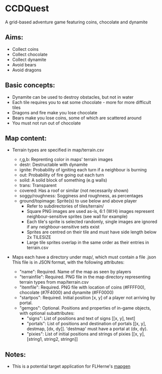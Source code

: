 CCDQuest
========

A grid-based adventure game featuring coins, chocolate and dynamite

Aims:
-----------
* Collect coins
* Collect chocolate
* Collect dynamite
* Avoid bears
* Avoid dragons
    
Basic concepts:
-----------
* Dynamite can be used to destroy obstacles, but not in water
* Each tile requires you to eat some chocolate - more for more difficult tiles
* Dragons and fire make you lose chocolate
* Bears make you lose coins, some of which are scattered around
* You must not run out of chocolate
    
Map content:
-----------
* Terrain types are specified in map/terrain.csv
    - r,g,b: Reprenting color in maps' terrain images
    - destr: Destructable with dynamite
    - ignite: Probability of igniting each turn if a neighbour is burning
    - out: Probability of fire going out each turn
    - solid: A solid block of something (e.g walls)
    - trans: Transparent
    - covered: Has a roof or similar (not necessarily shown)
    - soggy/roughness: Sogginess and roughness, as percentages
    - ground/topimage: Sprite(s) to use below and above player
        - Refer to subdirectories of tiles/terrain/
        - Square PNG images are used as-is, 6:1 (W:H) images represent neighbour-sensitive sprites (see wall for example)
        - Each tile's sprite is selected randomly, single images are ignored if any neighbour-sensitive sets exist
        - Sprites are centred on their tile and must have side length below 2x TILESIZE
        - Large tile sprites overlap in the same order as their entries in terrain.csv

* Maps each have a directory under map/, which must contain a file <dirname>.json
This file is in JSON format, with the following attributes:
    - "name": Required. Name of the map as seen by players
    - "terrainfile": Required. PNG file in the map directory representing terrain types from map/terrain.csv
    - "itemfile": Required. PNG file with location of coins (#FFFF00), chocolate (#7F4000) and dynamite (#FF0000)
    - "startpos": Required. Initial position [x, y] of a player not arriving by portal.
    - "gemgos": Optional. Positions and properties of in-game objects, with optional subattributes:
        - "signs": List of positions and text of signs [[x, y], text]
        - "portals": List of positions and destination of portals [[x, y], destmap, [dx, dy]]. 'destmap' must have a portal at (dx, dy).
        - "pixies": List of initial positions and strings of pixies [[x, y], [string1, string2, stringn]]

Notes:
-----------
* This is a potential target application for FLHerne's [mapgen](https://github.com/FLHerne/mapgen)
